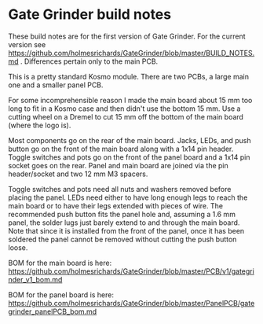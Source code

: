 # Gate Grinder build notes

These build notes are for the first version of Gate Grinder. For the current version see https://github.com/holmesrichards/GateGrinder/blob/master/BUILD_NOTES.md . Differences pertain only to the main PCB.

This is a pretty standard Kosmo module. There are two PCBs, a large main one and a smaller panel PCB. 

For some incomprehensible reason I made the main board about 15 mm too long to fit in a Kosmo case and then didn't use the bottom 15 mm. Use a cutting wheel on a Dremel to cut 15 mm off the bottom of the main board (where the logo is).

Most components go on the rear of the main board. Jacks, LEDs, and push button go on the front of the main board along with a 1x14 pin header. Toggle switches and pots go on the front of the panel board and a 1x14 pin socket goes on the rear. Panel and main board are joined via the pin header/socket and two 12 mm M3 spacers.

Toggle switches and pots need all nuts and washers removed before placing the panel. LEDs need either to have long enough legs to reach the main board or to have their legs extended with pieces of wire. The recommended push button fits the panel hole and, assuming a 1.6 mm panel, the solder lugs just barely extend to and through the main board. Note that since it is installed from the front of the panel, once it has been soldered the panel cannot be removed without cutting the push button loose.

BOM for the main board is here: https://github.com/holmesrichards/GateGrinder/blob/master/PCB/v1/gategrinder_v1_bom.md

BOM for the panel board is here: https://github.com/holmesrichards/GateGrinder/blob/master/PanelPCB/gategrinder_panelPCB_bom.md

